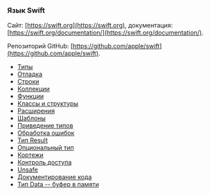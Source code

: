 ### Язык Swift

Сайт: [https://swift.org](https://swift.org),
документация: [https://swift.org/documentation/](https://swift.org/documentation/).

Репозиторий GitHub: [https://github.com/apple/swift](https://github.com/apple/swift).

* [Типы](types.md)
* [Отладка](debug.md)
* [Строки](strings.md)
* [Коллекции](collections.md)
* [Функции](functions.md)
* [Классы и структуры](classes.md)
* [Расширения](extensions.md)
* [Шаблоны](templates.md)
* [Приведение типов](cast.md)
* [Обработка ошибок](errors.md)
* [Тип Result](result.md)
* [Опциональный тип](optional.md)
* [Кортежи](tuples.md)
* [Контроль доступа](access.md)
* [Unsafe](unsafe.md)
* [Документирование кода](doccoments.md)
* [Тип Data -- буфер в памяти](data.md)
